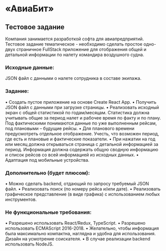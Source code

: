 # «АвиаБит»
## Тестовое задание

Компания занимается разработкой софта для авиапредприятий. Тестовое задание тематическое - необходимо сделать простое одно-двух страничное FullStack приложение для отображения общей и детальной информации по налету командира воздушного судна.

### Исходные данные:
JSON файл с данными о налете сотрудника в составе экипажа.
### Задание:
•	Создать пустое приложение на основе Create React App.
•	Получить JSON файл с данными при загрузке страницы.
•	Реализовать исходный экран с общей статистикой по годам/месяцам. Статистика должна учитывать общие за период налет и рабочее время по факту и по плану. Под фактическими понимаются данные по уже выполненным рейсам, под плановыми – будущие рейсы.
•	Для планового времени предусмотреть отдельное отображение. Учесть, что возможен период, где есть и плановые и фактические показатели.
•	При нажатии на год или месяц должна открываться страница с детальной информацией за период. Информация должна содержать общую сводную информацию и список рейсов со всей информацией из исходных данных.
•	Адаптация под мобильные устройства.

### Дополнительно (будет плюсом):
•	Можно сделать backend, отдающий по запросу требуемый JSON файл.
•	Реализовать поиск (по номеру рейса и/или дате).
•	Реализовать графическое представление (в виде графика) с использованием любых инструментов.

### Не функциональные требования:
•	Разрешено использовать React/Redux, TypeScript.
•	Разрешено использовать ECMAScript 2016-2018.
•	Желательно, чтобы информация была максимально компактна, наглядна и удобна для использования. Дизайн на усмотрение соискателя.
•	В случае реализации backend использовать NodeJS.
